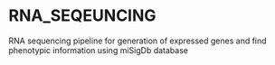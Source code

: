 # RNA_SEQEUNCING

RNA sequencing pipeline for generation of expressed genes and find phenotypic information using miSigDb database
